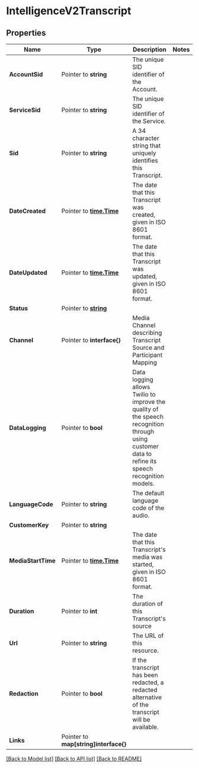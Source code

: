 # IntelligenceV2Transcript

## Properties

Name | Type | Description | Notes
------------ | ------------- | ------------- | -------------
**AccountSid** | Pointer to **string** | The unique SID identifier of the Account. |
**ServiceSid** | Pointer to **string** | The unique SID identifier of the Service. |
**Sid** | Pointer to **string** | A 34 character string that uniquely identifies this Transcript. |
**DateCreated** | Pointer to [**time.Time**](time.Time.md) | The date that this Transcript was created, given in ISO 8601 format. |
**DateUpdated** | Pointer to [**time.Time**](time.Time.md) | The date that this Transcript was updated, given in ISO 8601 format. |
**Status** | Pointer to [**string**](TranscriptEnumStatus.md) |  |
**Channel** | Pointer to **interface{}** | Media Channel describing Transcript Source and Participant Mapping |
**DataLogging** | Pointer to **bool** | Data logging allows Twilio to improve the quality of the speech recognition through using customer data to refine its speech recognition models. |
**LanguageCode** | Pointer to **string** | The default language code of the audio. |
**CustomerKey** | Pointer to **string** |  |
**MediaStartTime** | Pointer to [**time.Time**](time.Time.md) | The date that this Transcript's media was started, given in ISO 8601 format. |
**Duration** | Pointer to **int** | The duration of this Transcript's source |
**Url** | Pointer to **string** | The URL of this resource. |
**Redaction** | Pointer to **bool** | If the transcript has been redacted, a redacted alternative of the transcript will be available. |
**Links** | Pointer to **map[string]interface{}** |  |

[[Back to Model list]](../README.md#documentation-for-models) [[Back to API list]](../README.md#documentation-for-api-endpoints) [[Back to README]](../README.md)


